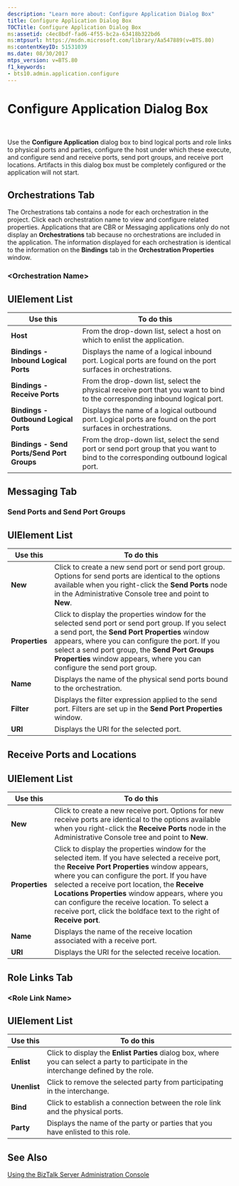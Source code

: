 ```yaml
---
description: "Learn more about: Configure Application Dialog Box"
title: Configure Application Dialog Box
TOCTitle: Configure Application Dialog Box
ms:assetid: c4ec8bdf-fad6-4f55-bc2a-63418b322bd6
ms:mtpsurl: https://msdn.microsoft.com/library/Aa547889(v=BTS.80)
ms:contentKeyID: 51531039
ms.date: 08/30/2017
mtps_version: v=BTS.80
f1_keywords:
- bts10.admin.application.configure
---
```


# Configure Application Dialog Box

 

Use the **Configure Application** dialog box to bind logical ports and role links to physical ports and parties, configure the host under which these execute, and configure send and receive ports, send port groups, and receive port locations. Artifacts in this dialog box must be completely configured or the application will not start.

## Orchestrations Tab

The Orchestrations tab contains a node for each orchestration in the project. Click each orchestration name to view and configure related properties. Applications that are CBR or Messaging applications only do not display an **Orchestrations** tab because no orchestrations are included in the application. The information displayed for each orchestration is identical to the information on the **Bindings** tab in the **Orchestration Properties** window.

### \<Orchestration Name\>

## UIElement List

<table>
<thead>
<tr class="header">
<th>Use this</th>
<th>To do this</th>
</tr>
</thead>
<tbody>
<tr class="odd">
<td><strong>Host</strong></td>
<td>From the drop-down list, select a host on which to enlist the application.</td>
</tr>
<tr class="even">
<td><strong>Bindings - Inbound Logical Ports</strong></td>
<td>Displays the name of a logical inbound port. Logical ports are found on the port surfaces in orchestrations.</td>
</tr>
<tr class="odd">
<td><strong>Bindings - Receive Ports</strong></td>
<td>From the drop-down list, select the physical receive port that you want to bind to the corresponding inbound logical port.</td>
</tr>
<tr class="even">
<td><strong>Bindings - Outbound Logical Ports</strong></td>
<td>Displays the name of a logical outbound port. Logical ports are found on the port surfaces in orchestrations.</td>
</tr>
<tr class="odd">
<td><strong>Bindings - Send Ports/Send Port Groups</strong></td>
<td>From the drop-down list, select the send port or send port group that you want to bind to the corresponding outbound logical port.</td>
</tr>
</tbody>
</table>


## Messaging Tab

### Send Ports and Send Port Groups

## UIElement List

<table>
<thead>
<tr class="header">
<th>Use this</th>
<th>To do this</th>
</tr>
</thead>
<tbody>
<tr class="odd">
<td><strong>New</strong></td>
<td>Click to create a new send port or send port group. Options for send ports are identical to the options available when you right-click the <strong>Send Ports</strong> node in the Administrative Console tree and point to <strong>New</strong>.</td>
</tr>
<tr class="even">
<td><strong>Properties</strong></td>
<td>Click to display the properties window for the selected send port or send port group. If you select a send port, the <strong>Send Port Properties</strong> window appears, where you can configure the port. If you select a send port group, the <strong>Send Port Groups Properties</strong> window appears, where you can configure the send port group.</td>
</tr>
<tr class="odd">
<td><strong>Name</strong></td>
<td>Displays the name of the physical send ports bound to the orchestration.</td>
</tr>
<tr class="even">
<td><strong>Filter</strong></td>
<td>Displays the filter expression applied to the send port. Filters are set up in the <strong>Send Port Properties</strong> window.</td>
</tr>
<tr class="odd">
<td><strong>URI</strong></td>
<td>Displays the URI for the selected port.</td>
</tr>
</tbody>
</table>


## Receive Ports and Locations

## UIElement List

<table>
<thead>
<tr class="header">
<th>Use this</th>
<th>To do this</th>
</tr>
</thead>
<tbody>
<tr class="odd">
<td><strong>New</strong></td>
<td>Click to create a new receive port. Options for new receive ports are identical to the options available when you right-click the <strong>Receive Ports</strong> node in the Administrative Console tree and point to <strong>New</strong>.</td>
</tr>
<tr class="even">
<td><strong>Properties</strong></td>
<td>Click to display the properties window for the selected item. If you have selected a receive port, the <strong>Receive Port Properties</strong> window appears, where you can configure the port. If you have selected a receive port location, the <strong>Receive Locations Properties</strong> window appears, where you can configure the receive location. To select a receive port, click the boldface text to the right of <strong>Receive port</strong>.</td>
</tr>
<tr class="odd">
<td><strong>Name</strong></td>
<td>Displays the name of the receive location associated with a receive port.</td>
</tr>
<tr class="even">
<td><strong>URI</strong></td>
<td>Displays the URI for the selected receive location.</td>
</tr>
</tbody>
</table>


## Role Links Tab

### \<Role Link Name\>

## UIElement List

<table>
<thead>
<tr class="header">
<th>Use this</th>
<th>To do this</th>
</tr>
</thead>
<tbody>
<tr class="odd">
<td><strong>Enlist</strong></td>
<td>Click to display the <strong>Enlist Parties</strong> dialog box, where you can select a party to participate in the interchange defined by the role.</td>
</tr>
<tr class="even">
<td><strong>Unenlist</strong></td>
<td>Click to remove the selected party from participating in the interchange.</td>
</tr>
<tr class="odd">
<td><strong>Bind</strong></td>
<td>Click to establish a connection between the role link and the physical ports.</td>
</tr>
<tr class="even">
<td><strong>Party</strong></td>
<td>Displays the name of the party or parties that you have enlisted to this role.</td>
</tr>
</tbody>
</table>


## See Also

[Using the BizTalk Server Administration Console](https://msdn.microsoft.com/library/aa578089\(v=bts.80\))

